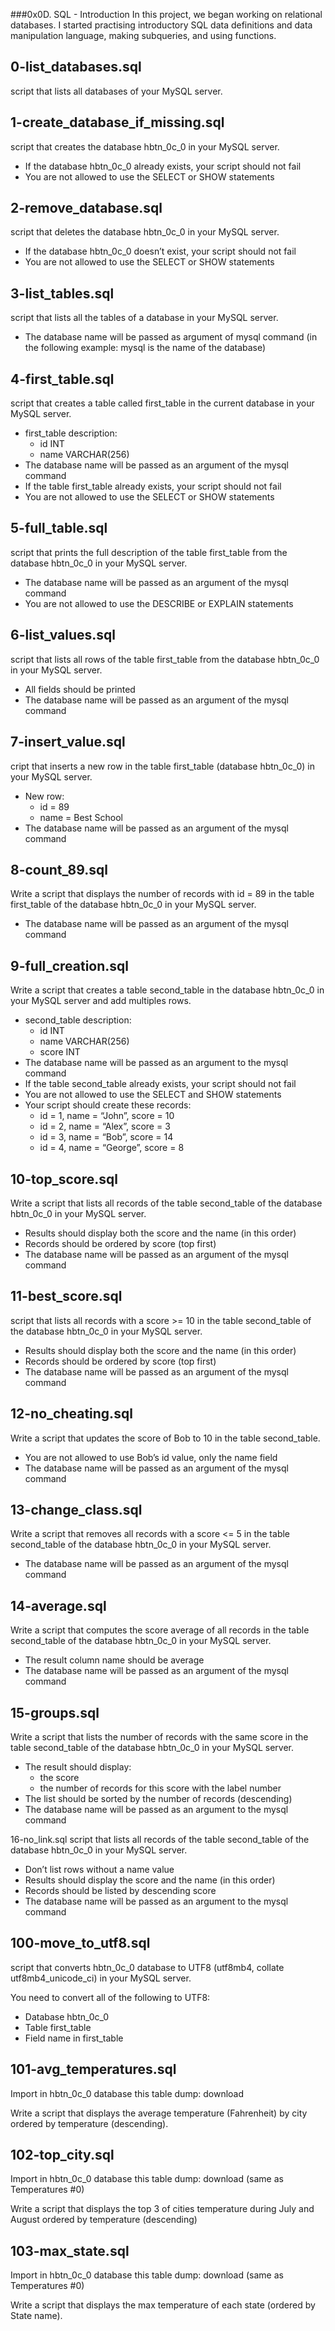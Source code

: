 ###0x0D. SQL - Introduction
In this project, we began working on relational databases. I started practising introductory SQL data definitions and data manipulation language, making subqueries, and using functions.

0-list_databases.sql
--------------------
script that lists all databases of your MySQL server.

1-create_database_if_missing.sql
--------------------------------
 script that creates the database hbtn_0c_0 in your MySQL server.

- If the database hbtn_0c_0 already exists, your script should not fail
- You are not allowed to use the SELECT or SHOW statements

2-remove_database.sql
---------------------
script that deletes the database hbtn_0c_0 in your MySQL server.

- If the database hbtn_0c_0 doesn’t exist, your script should not fail
- You are not allowed to use the SELECT or SHOW statements

3-list_tables.sql
-----------------
script that lists all the tables of a database in your MySQL server.

- The database name will be passed as argument of mysql command (in the following example: mysql is the name of the database)

4-first_table.sql
-----------------
script that creates a table called first_table in the current database in your MySQL server.

- first_table description:
	- id INT
	- name VARCHAR(256)
- The database name will be passed as an argument of the mysql command
- If the table first_table already exists, your script should not fail
- You are not allowed to use the SELECT or SHOW statements

5-full_table.sql
----------------
script that prints the full description of the table first_table from the database hbtn_0c_0 in your MySQL server.

- The database name will be passed as an argument of the mysql command
- You are not allowed to use the DESCRIBE or EXPLAIN statements

6-list_values.sql
-----------------
script that lists all rows of the table first_table from the database hbtn_0c_0 in your MySQL server.

- All fields should be printed
- The database name will be passed as an argument of the mysql command

7-insert_value.sql
------------------
cript that inserts a new row in the table first_table (database hbtn_0c_0) in your MySQL server.

- New row:
	- id = 89
	- name = Best School
- The database name will be passed as an argument of the mysql command

8-count_89.sql
--------------
Write a script that displays the number of records with id = 89 in the table first_table of the database hbtn_0c_0 in your MySQL server.

- The database name will be passed as an argument of the mysql command

9-full_creation.sql
-------------------
Write a script that creates a table second_table in the database hbtn_0c_0 in your MySQL server and add multiples rows.

- second_table description:
	- id INT
	- name VARCHAR(256)
	- score INT
- The database name will be passed as an argument to the mysql command
- If the table second_table already exists, your script should not fail
- You are not allowed to use the SELECT and SHOW statements
- Your script should create these records:
	- id = 1, name = “John”, score = 10
	- id = 2, name = “Alex”, score = 3
	- id = 3, name = “Bob”, score = 14
	- id = 4, name = “George”, score = 8

10-top_score.sql
----------------
Write a script that lists all records of the table second_table of the database hbtn_0c_0 in your MySQL server.

- Results should display both the score and the name (in this order)
- Records should be ordered by score (top first)
- The database name will be passed as an argument of the mysql command

11-best_score.sql
-----------------
script that lists all records with a score >= 10 in the table second_table of the database hbtn_0c_0 in your MySQL server.

- Results should display both the score and the name (in this order)
- Records should be ordered by score (top first)
- The database name will be passed as an argument of the mysql command

12-no_cheating.sql
------------------
Write a script that updates the score of Bob to 10 in the table second_table.

- You are not allowed to use Bob’s id value, only the name field
- The database name will be passed as an argument of the mysql command

13-change_class.sql
-------------------
Write a script that removes all records with a score <= 5 in the table second_table of the database hbtn_0c_0 in your MySQL server.

- The database name will be passed as an argument of the mysql command

14-average.sql
--------------
Write a script that computes the score average of all records in the table second_table of the database hbtn_0c_0 in your MySQL server.

- The result column name should be average
- The database name will be passed as an argument of the mysql command

15-groups.sql
-------------
Write a script that lists the number of records with the same score in the table second_table of the database hbtn_0c_0 in your MySQL server.

- The result should display:
	- the score
	- the number of records for this score with the label number
- The list should be sorted by the number of records (descending)
- The database name will be passed as an argument to the mysql command

16-no_link.sql
 script that lists all records of the table second_table of the database hbtn_0c_0 in your MySQL server.

- Don’t list rows without a name value
- Results should display the score and the name (in this order)
- Records should be listed by descending score
- The database name will be passed as an argument to the mysql command

100-move_to_utf8.sql
--------------------
script that converts hbtn_0c_0 database to UTF8 (utf8mb4, collate utf8mb4_unicode_ci) in your MySQL server.

You need to convert all of the following to UTF8:

- Database hbtn_0c_0
- Table first_table
- Field name in first_table

101-avg_temperatures.sql
------------------------
Import in hbtn_0c_0 database this table dump: download

Write a script that displays the average temperature (Fahrenheit) by city ordered by temperature (descending).

102-top_city.sql
----------------
Import in hbtn_0c_0 database this table dump: download (same as Temperatures #0)

Write a script that displays the top 3 of cities temperature during July and August ordered by temperature (descending)

103-max_state.sql
-----------------
Import in hbtn_0c_0 database this table dump: download (same as Temperatures #0)

Write a script that displays the max temperature of each state (ordered by State name).
